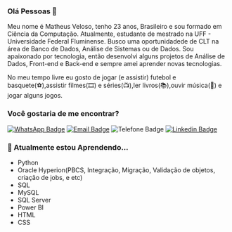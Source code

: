 ### Olá Pessoas 👋

Meu nome é Matheus Veloso, tenho 23 anos, Brasileiro e sou formado em Ciência da Computação. Atualmente, estudante de mestrado na UFF - Universidade Federal Fluminense. Busco uma oportunidadede de CLT na área de Banco de Dados, Análise de Sistemas ou de Dados. Sou apaixonado por tecnologia, então desenvolvi alguns projetos de Análise de Dados, Front-end e Back-end e sempre amei aprender novas tecnologias.

No meu tempo livre eu gosto de jogar (e assistir) futebol e basquete(⚽️),assistir filmes(🎞️) e séries(📺),ler livros(📚),ouvir música(🎵) e jogar alguns jogos.

### Você gostaria de me encontrar?

[![WhatsApp Badge](https://img.shields.io/static/v1?label=WhatsApp&message=(21)995324404&color=success)](https://api.whatsapp.com/send?1=pt_BR&phone=5521995324404)
[![Email Badge](https://img.shields.io/badge/Email-mthsveloso@hotmail.com-blue)](mailto:mthsveloso@hotmail.com)
![Telefone Badge](https://img.shields.io/static/v1?label=Telefone%20p/%20Contato&message=(21)995324404&color=blue)
[![Linkedin Badge](https://img.shields.io/badge/-LinkedIn-blue?style=flat-square&logo=Linkedin&logoColor=white&link=https://www.linkedin.com/in/matheus-veloso-da-silva-a1a6a4180/)](https://www.linkedin.com/in/matheus-veloso-da-silva-a1a6a4180/)

### 🌱 Atualmente estou Aprendendo...

- Python
- Oracle Hyperion(PBCS, Integração, Migração, Validação de objetos, criação de jobs, e etc)
- SQL
- MySQL
- SQL Server
- Power BI
- HTML
- CSS

